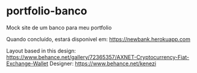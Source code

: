 # portfolio-banco
Mock site de um banco para meu portfolio

Quando concluído, estará disponivel em: https://newbank.herokuapp.com

Layout based in this design: https://www.behance.net/gallery/72365357/AXNET-Cryptocurrency-Fiat-Exchange-Wallet
Designer: https://www.behance.net/kenezi
